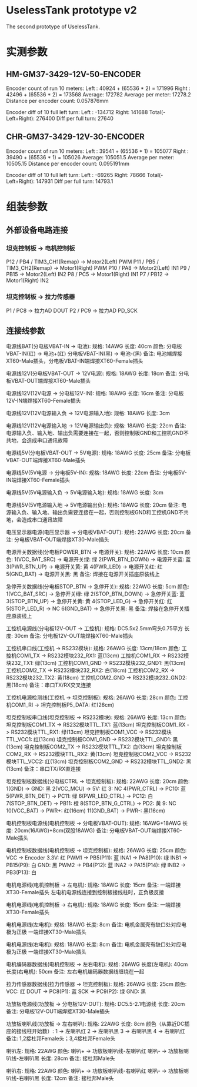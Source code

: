 # UselessTank prototype v2
The second prototype of UselessTank.

# 实测参数

## HM-GM37-3429-12V-50-ENCODER
Encoder count of run 10 meters:
Left   : 40924 + (65536 * 2) = 171996
Right  : 42496 + (65536 * 2) = 173568
Average: 172782
Average per meter: 17278.2
Distance per encoder count: 0.057876mm

Encoder diff of 10 full left turn:
Left : -134712
Right: 141688
Total(-Left+Right): 276400
Diff per full turn: 27640

## CHR-GM37-3429-12V-30-ENCODER
Encoder count of run 10 meters:
Left   : 39541 + (65536 * 1) = 105077
Right  : 39490 + (65536 * 1) = 105026
Average: 105051.5
Average per meter: 10505.15
Distance per encoder count: 0.095191mm

Encoder diff of 10 full left turn:
Left : -69265
Right: 78666
Total(-Left+Right): 147931
Diff per full turn: 14793.1

# 组装参数

## 外部设备电路连接

### 坦克控制板 -> 电机控制板
P12 / PB4  / TIM3_CH1(Remap) -> Motor2(Left) PWM
P11 / PB5  / TIM3_CH2(Remap) -> Motor1(Right) PWM
P10 / PA8                    -> Motor2(Left) IN1
P9  / PB15                   -> Motor2(Left) IN2
P8  / PC5                    -> Motor1(Right) IN1
P7  / PB12                   -> Motor1(Right) IN2

### 坦克控制板 -> 拉力传感器
P1 / PC8 -> 拉力AD DOUT
P2 / PC9 -> 拉力AD PD_SCK

## 连接线参数

电源线BAT(分电板VBAT-IN -> 电池):
规格: 14AWG
长度: 40cm
颜色:
    分电板VBAT-IN(红) -> 电池+(红)
    分电板VBAT-IN(黑) -> 电池-(黑)
备注: 电池端焊接XT60-Male插头，分电板VBAT-IN端焊接XT60-Female插头

电源线12V(分电板VBAT-OUT -> 12V电源):
规格: 18AWG
长度: 18cm
备注: 分电板VBAT-OUT端焊接XT60-Male插头

电源线12V(12V电源 -> 分电板12V-IN):
规格: 18AWG
长度: 16cm
备注: 分电板12V-IN端焊接XT60-Female插头

电源线12V(12V电源输入负 -> 12V电源输入地):
规格: 18AWG
长度: 3cm

电源线12V(12V电源输入地 -> 12V电源输出负):
规格: 18AWG
长度: 22cm
备注: 电源输入负、输入地、输出负需要连接在一起，否则控制板GND和工控机GND不共地，会造成串口通讯故障

电源线5V(分电板VBAT-OUT -> 5V电源):
规格: 18AWG
长度: 25cm
备注: 分电板VBAT-OUT端焊接XT60-Male插头

电源线5V(5V电源 -> 分电板5V-IN):
规格: 18AWG
长度: 22cm
备注: 分电板5V-IN端焊接XT60-Female插头

电源线5V(5V电源输入负 -> 5V电源输入地):
规格: 18AWG
长度: 3cm

电源线5V(5V电源输入地 -> 5V电源输出负):
规格: 18AWG
长度: 20cm
备注: 电源输入负、输入地、输出负需要连接在一起，否则控制板GND和工控机GND不共地，会造成串口通讯故障

电压显示器电源(电压显示器 -> 分电板VBAT-OUT):
规格: 22AWG
长度: 20cm
备注: 分电板VBAT-OUT端焊接XT30-Male插头

电源开关数据线(分电板POWER_BTN -> 电源开关):
规格: 22AWG
长度: 10cm
颜色:
    1(VCC_BAT_SRC)  -> 电源开关绿: 绿
    2(PWR_BTN_DOWN) -> 电源开关蓝: 蓝
    3(PWR_BTN_UP)   -> 电源开关黄: 黄
    4(PWR_LED)      -> 电源开关红: 红
    5(GND_BAT)      -> 电源开关黑: 黑
备注: 焊接在电源开关插座原装线上

急停开关数据线(分电板STOP_BTN -> 急停开关):
规格: 22AWG
长度: 5cm
颜色:
    1(VCC_BAT_SRC)   -> 急停开关绿: 绿
    2(STOP_BTN_DOWN) -> 急停开关蓝: 蓝
    3(STOP_BTN_UP)   -> 急停开关黄: 黄
    4(STOP_LED_G)    -> 急停开关红: 红
    5(STOP_LED_R)    -> NC
    6(GND_BAT)       -> 急停开关黑: 黑
备注: 焊接在急停开关插座原装线上

工控机电源线(分电板12V-OUT -> 工控机):
规格: DC5.5x2.5mm弯头0.75平方
长度: 30cm
备注: 分电板12V-OUT端焊接XT60-Male插头

工控机串口线(工控机 -> RS232模块):
规格: 26AWG
长度: 13cm/18cm
颜色:
    工控机COM1_TX  -> RS232模块232_RX1:  蓝(13cm)
    工控机COM1_RX  -> RS232模块232_TX1:  绿(13cm)
    工控机COM1_GND -> RS232模块232_GND1: 黑(13cm)
    工控机COM2_TX  -> RS232模块232_RX2:  白(18cm)
    工控机COM2_RX  -> RS232模块232_TX2:  黄(18cm)
    工控机COM2_GND -> RS232模块232_GND2: 黑(18cm)
备注：串口TX/RX交叉连接

工控机电源检测线(工控机 -> 坦克控制板):
规格: 26AWG
长度: 28cm
颜色:
    工控机COM1_RI  -> 坦克控制板P5_DATA:  红(26cm)

坦克控制板串口线(坦克控制板 -> RS232模块):
规格: 26AWG
长度: 13cm
颜色:
    坦克控制板COM1_TX  -> RS232模块TTL_TX1:  蓝(13cm)
    坦克控制板COM1_RX  -> RS232模块TTL_RX1:  绿(13cm)
    坦克控制板COM1_VCC -> RS232模块TTL_VCC1: 红(13cm)
    坦克控制板COM1_GND -> RS232模块TTL_GND1: 黑(13cm)
    坦克控制板COM2_TX  -> RS232模块TTL_TX2:  白(13cm)
    坦克控制板COM2_RX  -> RS232模块TTL_RX2:  黄(13cm)
    坦克控制板COM2_VCC -> RS232模块TTL_VCC2: 红(13cm)
    坦克控制板COM2_GND -> RS232模块TTL_GND2: 黑(13cm)
备注：串口TX/RX直连接

坦克控制板数据线(分电板CTRL -> 坦克控制板):
规格: 22AWG
长度: 20cm
颜色:
    1(GND) -> GND: 黑
    2(VCC_MCU) -> 5V: 红
    3: NC
    4(PWR_CTRL) -> PC10: 蓝
    5(PWR_BTN_DET) -> PC11: 绿
    6(PWR_LED_CTRL) -> PC12: 白
    7(STOP_BTN_DET) -> PB11: 橙
    8(STOP_BTN_G_CTRL) -> PD2: 黄
    9: NC
    10(VCC_BAT) -> PWR+: 红(16cm)
    11(GND_BAT) -> PWR-: 黑(16cm)

电机控制板电源线(电机控制板 -> 分电板VBAT-OUT):
规格: 16AWG+18AWG
长度: 20cm(16AWG)+8cm(双股18AWG)
备注: 分电板VBAT-OUT端焊接XT60-Male插头

电机控制板数据线(电机控制板 -> 坦克控制板):
规格: 26AWG
长度: 25cm
颜色:
    VCC -> Encoder 3.3V: 红
    PWM1 -> PB5(P11): 蓝
    INA1 -> PA8(P10): 绿
    INB1 -> PB15(P9): 白
    GND: 黑
    PWM2 -> PB4(P12): 蓝
    INA2 -> PA15(P14): 绿
    INB2 -> PB3(P13): 白

电机电源线(电机控制板 -> 左电机):
规格: 18AWG
长度: 15cm
备注:
    一端焊接XT30-Female插头
    左电机电源线连接到控制板接线柱时，正负极反接

电机电源线(电机控制板 -> 右电机):
规格: 18AWG
长度: 15cm
备注: 一端焊接XT30-Female插头

电机电源线(左电机):
规格: 18AWG
长度: 8cm
备注:
    电机金属壳有缺口处对应电极为正极
    一端焊接XT30-Male插头

电机电源线(右电机):
规格: 18AWG
长度: 8cm
备注:
    电机金属壳有缺口处对应电极为正极
    一端焊接XT30-Male插头

电机编码器数据线(电机控制板 -> 左右电机):
规格: 26AWG
长度(左电机): 40cm
长度(右电机): 50cm
备注: 左右电机编码器数据线缠绕在一起

拉力传感器数据线(拉力传感器 -> 坦克控制板):
规格: 26AWG
长度: 25cm
颜色:
    VCC: 红
    DOUT -> PC8(P1): 蓝
    SCK -> PC9(P2): 绿
    GND: 黑

功放板电源线(功放板 -> 分电板12V-OUT):
规格: DC5.5-2.1电源线
长度: 20cm
备注: 分电板12V-OUT端焊接XT30-Male插头

功放板喇叭线(功放板 -> 左右喇叭):
规格: 22AWG
长度: 8cm
颜色（从靠近DC插座的接线柱开始数）:
    1 -> 左喇叭红
    2 -> 左喇叭黑
    3 -> 右喇叭黑
    4 -> 右喇叭红
备注: 1,2接杜邦Female头；3,4接杜邦Female头

喇叭左:
规格: 22AWG
颜色:
    喇叭+ -> 功放板喇叭线-左喇叭红
    喇叭- -> 功放板喇叭线-左喇叭黑
长度: 28cm
备注: 接杜邦Male头

喇叭右:
规格: 22AWG
颜色:
    喇叭+ -> 功放板喇叭线-右喇叭红
    喇叭- -> 功放板喇叭线-右喇叭黑
长度: 12cm
备注: 接杜邦Male头
